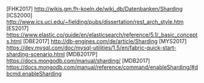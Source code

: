[FHK2017] http://wikis.gm.fh-koeln.de/wiki_db/Datenbanken/Sharding
[ICS2000]	http://www.ics.uci.edu/~fielding/pubs/dissertation/rest_arch_style.htm
[ES2017]  https://www.elastic.co/guide/en/elasticsearch/reference/5.1/_basic_concepts.html
[DBE2017] http://db-engines.com/de/article/Sharding
[MYS2017] https://dev.mysql.com/doc/mysql-utilities/1.5/en/fabric-quick-start-sharding-scenario.html
[MDB2017P] https://docs.mongodb.com/manual/sharding/
[MDB2017] https://docs.mongodb.com/manual/reference/command/enableSharding/#dbcmd.enableSharding

